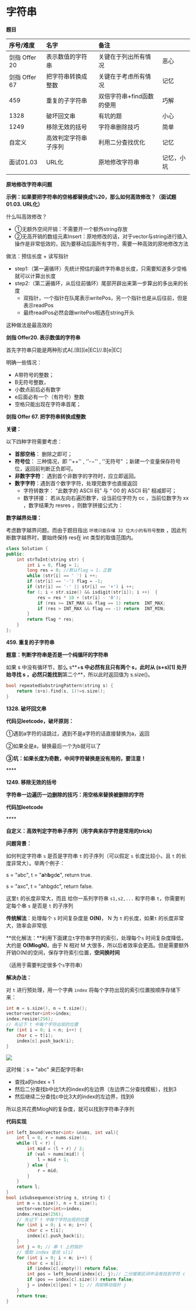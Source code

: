 # 字符串

**题目**

| 序号/难度 | 名字 | 备注 |  |
| :--- | :--- | :--- | :--- |
| 剑指 Offer 20 |  表示数值的字符串 | 关键在于列出所有情况 | 恶心 |
| 剑指 Offer 67 | 把字符串转换成整数 | 关键在于考虑所有情况 | 记忆 |
| 459 | 重复的子字符串 | 双倍字符串+find函数的使用 | 巧解 |
| 1328 | 破坏回文串 | 有坑的题 | 小心 |
| 1249 | 移除无效的括号 | 字符串删除技巧 | 简单 |
| 自定义 | 高效判定字符串子序列 | 利用二分查找优化 | 记忆 |
| 面试01.03 | URL化 | 原地修改字符串 | 记忆，小坑 |
|  |  |  |  |

**原地修改字符串问题**

**示例：如果要把字符串的空格都替换成%20，那么如何高效修改？（面试题 01.03. URL化）**

什么叫高效修改？

* ①无额外空间开销：不需要开一个额外string存放
* ②无高开销的数组元素Insert：原地修改的话，对于vector与string进行插入操作是非常低效的，因为要移动后面所有字符，需要一种高效的原地修改方法

做法：预估长度 + 读写指针

* step1:（第一遍循环）先统计预估的最终字符串总长度，只需要知道多少空格就可以计算出长度
* step2:（第二遍循环，从后往前循环）尾部开辟出来第一步算出的多出来的长度
  * 双指针，一个指针在队尾表示writePos，另一个指针也是从后往前，但是表示readPos
  * 最终readPos必然会跟writePos相遇在string开头

这种做法是最高效的

**剑指 Offer20. 表示数值的字符串**

首先字符串只能是两种形式A\[.\[B\]\]\[e\|EC\]//.B\[e\|EC\] 

明确一些情况： 

* A带符号的整数；
* B无符号整数， 
* 小数点前后必有数字
* e后面必有一个（有符号）整数
* 空格只能出现在字符串首尾；

**剑指 Offer 67. 把字符串转换成整数**

**关键：**

以下四种字符需要考虑：

* **首部空格**： 删除之即可； 
* **符号位**： 三种情况，即 ''++'' , ''-−'' , ''无符号" ；新建一个变量保存符号位，返回前判断正负即可。
* **非数字字符**： 遇到首个非数字的字符时，应立即返回。 
* **数字字符**：遇到首个数字字符，处理完数字也直接返回
  * 字符转数字： “此数字的 ASCII 码” 与 “ 00 的 ASCII 码” 相减即可； 
  * 数字拼接： 若从左向右遍历数字，设当前位字符为 cc ，当前位数字为 xx ，数字结果为 resres ，则数字拼接公式为：

 **数字越界处理：**

 考虑数字越界问题。而由于题目指出 `环境只能存储 32 位大小的有符号整数` ，因此判断数字越界时，要始终保持 res在 int 类型的取值范围内。

```cpp
class Solution {
public:
    int strToInt(string str) {
        int i = 0, flag = 1;
        long res = 0; //默认flag = 1，正数
        while (str[i] == ' ') i ++;
        if (str[i] == '-') flag = -1;
        if (str[i] == '-' || str[i] == '+') i ++;
        for (; i < str.size() && isdigit(str[i]); i ++)  {
            res = res * 10 + (str[i] - '0');
            if (res >= INT_MAX && flag == 1) return  INT_MAX;
            if (res > INT_MAX && flag == -1) return  INT_MIN;
        } 
        return flag * res;
    }
};
```

**459. 重复的子字符串**

**题意：判断字符串是否是一个纯循环的字符串**

如果 s 中没有循环节，那么 s**+**s 中必然有且只有两个 s，此时从 \(s+s\)\[1\] 处开始寻找 s ，必然只能找到**第二个**，所以此时返回值为 s.size\(\)。

```cpp
bool repeatedSubstringPattern(string s) {
    return (s+s).find(s, 1)!=s.size();
}
```

**1328. 破坏回文串**

**代码见leetcode，破坏原则：**

①遇到a字符的话跳过，遇到不是a字符的话直接替换为a，返回

②如果全是a，替换最后一个为b就可以了

**③坑：如果长度为奇数，中间字符替换是没有用的，要注意！**

\*\*\*\*

**1249. 移除无效的括号**

**字符串一边遍历一边删除的技巧：用空格来替换被删除的字符**

**代码加leetcode**

\*\*\*\*

**自定义：高效判定字符串子序列（用字典来存字符是常用的trick\)**

**问题背景：**

如何判定字符串 `s` 是否是字符串 `t` 的子序列（可以假定 `s` 长度比较小，且 `t` 的长度非常大）。举两个例子：

s = "abc", t = "**a**h**b**gd**c**", return true.

s = "axc", t = "ahbgdc", return false.

这里`t` 的长度非常大，而且 给你一系列字符串 `s1,s2,...` 和字符串 `t`，你需要判定每个串 `s` 是否是 `t` 的子序列

**传统解法**：处理每个 `s` 时间复杂度是 **O\(N\)**， N 为 `t` 的长度，如果`t` 的长度非常大，效率会非常低

**优化解法：**利用下面建立`t`字符串字符的索引，处理每个`s` 时间复杂度降低，大约是 **O\(MlogN\)**。由于 N 相对 M 大很多，所以后者效率会更高。但是需要额外开销O\(N\)的空间，保存字符索引位置，**空间换时间**

（适用于需要判定很多个`s`字符串）

**解决办法：**

对 `t` 进行预处理，用一个字典 `index` 将每个字符出现的索引位置按顺序存储下来：

```cpp
int m = s.size(), n = t.size();
vector<vector<int>>index;
index.resize(256);
// 先记下 t 中每个字符出现的位置
for (int i = 0; i < n; i++) {
    char c = t[i];
    index[c].push_back(i);
}
```

![](../../.gitbook/assets/2.jpg)

这时候：s = "abc" 来匹配字符串`t`

* 查找a的index = 1
* 然后二分查找b中比1大的index的左边界（左边界二分查找模板），找到3
* 然后继续二分查找c中比3大的index的左边界，找到6

所以总共花费MlogN的复杂度，就可以找到字符串子序列

**代码实现**

```cpp
int left_bound(vector<int> &nums, int val){
    int l = 0, r = nums.size();
    while (l < r) {
        int mid = (l + r) / 2;
        if (val > nums[mid]) {
            l = mid + 1;
        } else {
            r = mid;
        } 
    }
    return l;
}
bool isSubsequence(string s, string t) {
    int m = s.size(), n = t.size();
    vector<vector<int>>index;
    index.resize(256);
    // 先记下 t 中每个字符出现的位置
    for (int i = 0; i < n; i++) {
        char c = t[i];
        index[c].push_back(i);
    }
    int j = 0; // 串 t 上的指针
    // 借助 index 查找 s[i]
    for (int i = 0; i < m; i++) {
        char c = s[i];
        if (index[c].empty()) return false;
        int pos = left_bound(index[c], j);// 二分搜索区间中没有找到字符 c
        if (pos == index[c].size()) return false;
        j = index[c][pos] + 1; // 向前移动指针 j
    }
    return true;
}
```



